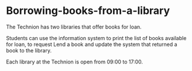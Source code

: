# Borrowing-books-from-a-library
The Technion has two libraries that offer books for loan.

Students can use the information system to print the list of books available for loan, to request Lend a book and update the system that returned a book to the library.

Each library at the Technion is open from 09:00 to 17:00.
